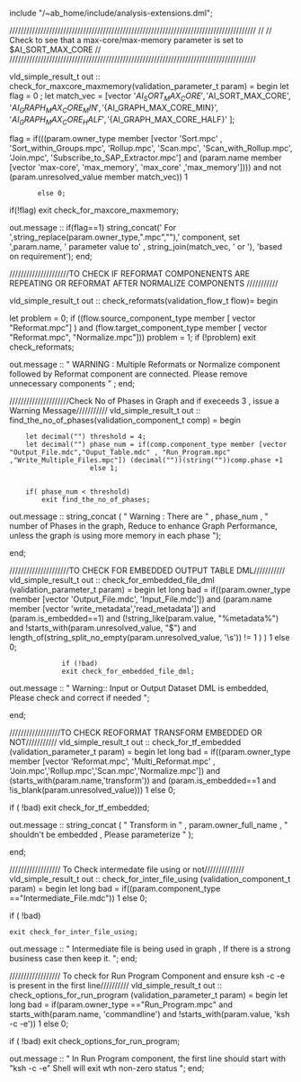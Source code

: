 include "/~ab_home/include/analysis-extensions.dml";
 
///////////////////////////////////////////////////////////////////////////////////////
//
//      Check to see that a max-core/max-memory parameter is set to $AI_SORT_MAX_CORE
//
///////////////////////////////////////////////////////////////////////////////////////
 
vld_simple_result_t out :: check_for_maxcore_maxmemory(validation_parameter_t param) =
begin
  let  flag = 0 ;
  let match_vec = [vector '${AI_SORT_MAX_CORE}', '$AI_SORT_MAX_CORE', '$AI_GRAPH_MAX_CORE_MIN', '${AI_GRAPH_MAX_CORE_MIN}', '$AI_GRAPH_MAX_CORE_HALF', '${AI_GRAPH_MAX_CORE_HALF}' ];
 
   flag = if(((param.owner_type member [vector 'Sort.mpc' , 'Sort_within_Groups.mpc', 'Rollup.mpc', 'Scan.mpc', 'Scan_with_Rollup.mpc', 'Join.mpc', 'Subscribe_to_SAP_Extractor.mpc']
                and (param.name member [vector 'max-core', 'max_memory', 'max_core' ,'max_memory']))) and
                          not (param.unresolved_value member match_vec)) 1
                          
           else 0;                       
   if(!flag)
        exit check_for_maxcore_maxmemory;
 
   out.message :: if(flag==1) string_concat('  For ',string_replace(param.owner_type,".mpc",""),' component, set ',param.name, ' parameter value to' , string_join(match_vec, ' or '),  'based on requirement');
end;
 
/////////////////////TO CHECK IF REFORMAT COMPONENENTS ARE REPEATING OR REFORMAT AFTER NORMALIZE COMPONENTS ///////////           
 
 
vld_simple_result_t out :: check_reformats(validation_flow_t flow)=
begin
 
  let problem = 0;
  if ((flow.source_component_type member [ vector "Reformat.mpc"] ) and
      (flow.target_component_type member [ vector "Reformat.mpc", "Normalize.mpc"]))
      problem = 1;
  if (!problem)
      exit check_reformats;
 
out.message :: " WARNING : Multiple Reformats or Normalize component followed by Reformat component are connected. Please remove unnecessary components " ;
end;
 
 
/////////////////////Check No of Phases in Graph and if execeeds 3 , issue a Warning Message///////////
vld_simple_result_t out :: find_the_no_of_phases(validation_component_t comp) =
begin
     
        let decimal("") threshold = 4;
        let decimal("") phase_num = if(comp.component_type member [vector "Output_File.mdc","Ouput_Table.mdc" , "Run_Program.mpc" ,"Write_Multiple_Files.mpc"]) (decimal(""))(string(""))comp.phase +1
                        else 1;
       
        
        if( phase_num < threshold)
            exit find_the_no_of_phases;
                  
 
out.message ::  string_concat ( "  Warning : There are " , phase_num , " number of Phases in the graph, Reduce to enhance Graph Performance, unless the graph is using more memory in each phase ");
                
                
end;
 
 
/////////////////////TO CHECK FOR EMBEDDED OUTPUT TABLE DML///////////
vld_simple_result_t out :: check_for_embedded_file_dml (validation_parameter_t param) =
begin
  let long bad = if((param.owner_type member [vector 'Output_File.mdc', 'Input_File.mdc']) and (param.name member [vector 'write_metadata','read_metadata']) and (param.is_embedded==1)
                        and (!string_like(param.value, "%metadata%") and !starts_with(param.unresolved_value, "$")  and length_of(string_split_no_empty(param.unresolved_value, '\\s')) != 1 ) )
                        1
                 else   0;
 
                 if (!bad)
                 exit check_for_embedded_file_dml;
 
  out.message :: "  Warning:: Input or Output Dataset DML is embedded, Please check and correct if needed  ";
 
end;
 
 
//////////////////TO CHECK REOFORMAT TRANSFORM EMBEDDED OR NOT///////////
vld_simple_result_t out :: check_for_tf_embedded (validation_parameter_t param) =
begin
  let long bad = if((param.owner_type member [vector 'Reformat.mpc', 'Multi_Reformat.mpc' , 'Join.mpc','Rollup.mpc','Scan.mpc','Normalize.mpc']) and
                                      (starts_with(param.name,'transform')) and
                                                       (param.is_embedded==1 and !is_blank(param.unresolved_value))) 1 else 0;
 
  if ( !bad)
    exit check_for_tf_embedded;
 
  out.message :: string_concat ( "  Transform in " , param.owner_full_name , " shouldn't be embedded , Please parameterize " );
 
end;
 
 
 
////////////////// To Check intermedate file using or not//////////////
vld_simple_result_t out :: check_for_inter_file_using
    (validation_component_t param) =
begin
  let long bad = if((param.component_type =="Intermediate_File.mdc")) 1 else 0;
 
  if ( !bad)
 
  
    exit check_for_inter_file_using;
 
  out.message :: "  Intermediate file is being used in graph , If there is a strong business case then keep it.  ";
end;
 
 
 ////////////////// To check for Run Program Component and ensure ksh -c -e is present in the first line//////////
vld_simple_result_t out :: check_options_for_run_program
    (validation_parameter_t param) =
begin
  let long bad = if(param.owner_type =="Run_Program.mpc" and starts_with(param.name, 'commandline') and !starts_with(param.value, 'ksh -c -e')) 1 else 0;
 
  if ( !bad)
    exit check_options_for_run_program;
 
  out.message :: "  In Run Program component, the first line should start with \"ksh -c -e\" Shell will exit wth non-zero status ";
end;
 
 
 
 
